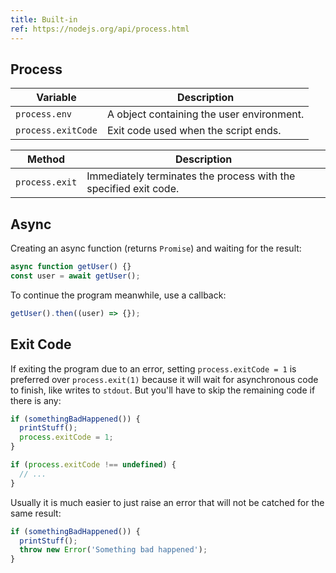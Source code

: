 ```yaml
---
title: Built-in
ref: https://nodejs.org/api/process.html
---
```


## Process

| Variable           | Description                               |
| ------------------ | ----------------------------------------- |
| `process.env`      | A object containing the user environment. |
| `process.exitCode` | Exit code used when the script ends.      |

| Method         | Description                                                      |
| -------------- | ---------------------------------------------------------------- |
| `process.exit` | Immediately terminates the process with the specified exit code. |

## Async

Creating an async function (returns `Promise`) and waiting for the result:

```js
async function getUser() {}
const user = await getUser();
```

To continue the program meanwhile, use a callback:

```js
getUser().then((user) => {});
```

## Exit Code

If exiting the program due to an error,
setting `process.exitCode = 1` is preferred over `process.exit(1)`
because it will wait for asynchronous code to finish,
like writes to `stdout`.
But you'll have to skip the remaining code if there is any:

```js
if (somethingBadHappened()) {
  printStuff();
  process.exitCode = 1;
}

if (process.exitCode !== undefined) {
  // ...
}
```

Usually it is much easier to just raise an error that
will not be catched for the same result:

```js
if (somethingBadHappened()) {
  printStuff();
  throw new Error('Something bad happened');
}
```
